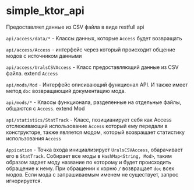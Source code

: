 # simple_ktor_api
Предоставляет данные из CSV файла в виде restfull api

`api/access/data/*` - Классы данных, которые `Access` будет возвращать

`api/access/Access` - интерфейс через который происходит общение модов с источником данными

`api/access/UralsCSVAccess` - Класс предоставляющий данные из CSV файла. extend `Access`

`api/mods/Mod` - Интерфейс описивающий функционал API. И также имеет метод  `doc` возвращающий документацию мода.

`api/mods/*` - Классы функционала, разделенные на отдельные файлы, общаются с `Access`. extend Mod

`api/statistics/StatTrack` - Класс, позицианирует себя как Access отслеживающий использование `Access` который ему передали в конструкторе, также является модом, который возвращает статистику использования `Access`

`Appication` - Точка входа инициализирует `UralsCSVAccess`, обарачивает его в `StatTrack`. Собирает все моды в `HashMap<String, Mod>`, таким образом задает моду название по которому и будет происходить обращение к нему. При обращении к корню `/` возвращает `doc` всех модов. Если мода с запрашиваемым именем не существует, запрос игнорируется. 

